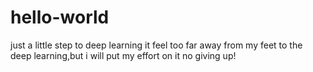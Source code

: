 # hello-world
just a little step to deep  learning
it feel too far away from my feet to the deep learning,but i will put my effort on it no giving up!
